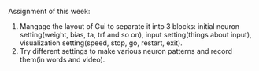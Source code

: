 Assignment of this week:
1. Mangage the layout of Gui to separate it into 3 blocks: initial neuron setting(weight, bias, ta, trf and so on), input setting(things about input), visualization setting(speed, stop, go, restart, exit).
2. Try different settings to make various neuron patterns and record them(in words and video).
   
